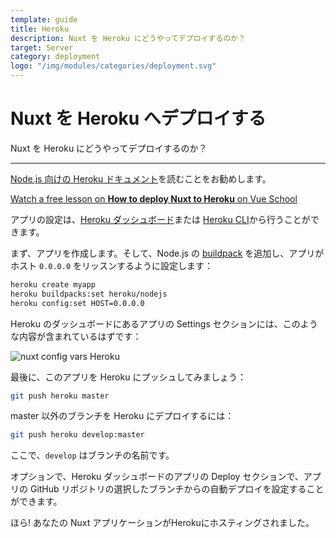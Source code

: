 ```yaml
---
template: guide
title: Heroku
description: Nuxt を Heroku にどうやってデプロイするのか？
target: Server
category: deployment
logo: "/img/modules/categories/deployment.svg"
---
```

# Nuxt を Heroku へデプロイする

Nuxt を Heroku にどうやってデプロイするのか？

---

[Node.js 向けの Heroku ドキュメント](https://devcenter.heroku.com/articles/nodejs-support)を読むことをお勧めします。

<div class="Promo__Video">
  <a href="https://vueschool.io/lessons/how-to-deploy-nuxtjs-to-heroku?friend=nuxt" target="_blank">
    <p class="Promo__Video__Icon">
      Watch a free lesson on <strong>How to deploy Nuxt to Heroku</strong> on Vue School
    </p>
  </a>
</div>

アプリの設定は、[Heroku ダッシュボード](https://devcenter.heroku.com/articles/heroku-dashboard)または [Heroku CLI](https://devcenter.heroku.com/articles/heroku-cli)から行うことができます。

まず、アプリを作成します。そして、Node.js の [buildpack](https://devcenter.heroku.com/articles/buildpacks) を追加し、アプリがホスト `0.0.0.0` をリッスンするように設定します：

```bash
heroku create myapp
heroku buildpacks:set heroku/nodejs
heroku config:set HOST=0.0.0.0
```

Heroku のダッシュボードにあるアプリの Settings セクションには、このような内容が含まれているはずです：

![nuxt config vars Heroku](https://user-images.githubusercontent.com/23453691/116850762-81ea0e00-abf1-11eb-9f70-260721a1d525.png)

最後に、このアプリを Heroku にプッシュしてみましょう：

```bash
git push heroku master
```

master 以外のブランチを Heroku にデプロイするには：

```bash
git push heroku develop:master
```

ここで、`develop` はブランチの名前です。

オプションで、Heroku ダッシュボードのアプリの Deploy セクションで、アプリの GitHub リポジトリの選択したブランチからの自動デプロイを設定することができます。

ほら! あなたの Nuxt アプリケーションがHerokuにホスティングされました。
